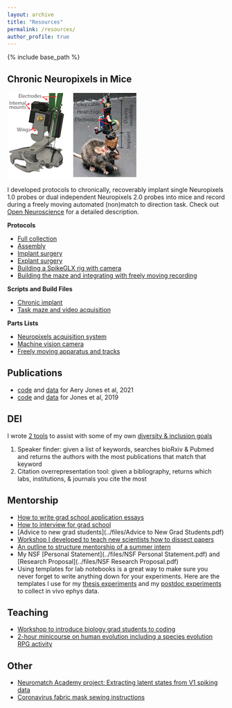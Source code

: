 ```yaml
---
layout: archive
title: "Resources"
permalink: /resources/
author_profile: true
---
```


{% include base_path %}

## Chronic Neuropixels in Mice

![annotated CAD diagram and photo of complete implant assembly](../images/chronic_npx_mouse.png)

I developed protocols to chronically, recoverably implant single Neuropixels 1.0 probes or dual independent Neuropixels 2.0 probes into mice and record during a freely moving automated (non)match to direction task. Check out [Open Neuroscience](https://open-neuroscience.com/post/chronic_recoverable_neuropixels_in_mice/) for a detailed description.

**Protocols**
* [Full collection](https://dx.doi.org/10.17504/protocols.io.e6nvwjo87lmk/v2)
* [Assembly](https://dx.doi.org/10.17504/protocols.io.eq2lynnewvx9/v7)
* [Implant surgery](https://dx.doi.org/10.17504/protocols.io.yxmvmnn2bg3p/v6)
* [Explant surgery](https://dx.doi.org/10.17504/protocols.io.bp2l6113dvqe/v4)
* [Building a SpikeGLX rig with camera](https://dx.doi.org/10.17504/protocols.io.kxygxzzxkv8j/v3)
* [Building the maze and integrating with freely moving recording](https://dx.doi.org/10.17504/protocols.io.n92ldzz2ov5b/v6)

**Scripts and Build Files**
* [Chronic implant](https://github.com/emilyasterjones/chronic_NPX_mouse)
* [Task maze and video acquisition](https://github.com/emilyasterjones/X_maze)

**Parts Lists**
* [Neuropixels acquisition system](https://github.com/emilyasterjones/X_maze/blob/main/Build/Neuropixels%20Acquisition%20System%20Parts.xlsx)
* [Machine vision camera](https://github.com/emilyasterjones/X_maze/blob/main/Build/Mako%20G%20Camera%20Design.xlsx)
* [Freely moving apparatus and tracks](https://github.com/emilyasterjones/X_maze/blob/main/Build/Freely%20Moving%20Recording%20Rig%20Build.xlsx)


## Publications
* [code](https://github.com/emilyasterjones/interneurons_modulate_drive) and [data](https://gui.dandiarchive.org/#/dandiset/000165) for Aery Jones et al, 2021
* [code](https://github.com/emilyasterjones/SWR-predictions) and [data](http://crcns.org/data-sets/hc/hc-26/about-hc-26) for Jones et al, 2019

## DEI
I wrote [2 tools](https://github.com/emilyasterjones/bioRxiv_speaker_finder) to assist with some of my own [diversity & inclusion goals](/dei/)
1. Speaker finder: given a list of keywords, searches bioRxiv & Pubmed and returns the authors with the most publications that match that keyword
2. Citation overrepresentation tool: given a bibliography, returns which labs, institutions, & journals you cite the most

## Mentorship
* [How to write grad school application essays](https://coggle.it/diagram/YXiKIlKX7gsyTnlK/t/phd-admissions-essays/91463e537d0a24e2f26635b6bef59b8a0a538acde0b7f42ea337005fe05f9c21)
* [How to interview for grad school](https://coggle.it/diagram/YZVlv-lLLh-ZGbm_/t/phd-admission-interviews/43666a3279191c6b9c2156dce0bb383a83a4d3dbae0a04bb503f4df1c9e40713)
* [Advice to new grad students](../files/Advice to New Grad Students.pdf)
* [Workshop I developed to teach new scientists how to dissect papers](https://github.com/emilyasterjones/how-to-read-a-paper)
* [An outline to structure mentorship of a summer intern](https://docs.google.com/document/d/1vI6Y2CYhnJibP26MSLGcpTp8DGWNLv-sC5pXvsJZOfI/edit?usp=sharing)
* My NSF [Personal Statement](../files/NSF Personal Statement.pdf) and [Research Proposal](../files/NSF Research Proposal.pdf)
* Using templates for lab notebooks is a great way to make sure you never forget to write anything down for your experiments. Here are the templates I use for my [thesis experiments](../files/Neuronexus_project_template.pdf) and my [postdoc experiments](../files/Neuropixels_project_template.pdf) to collect in vivo ephys data.

## Teaching
* [Workshop to introduce biology grad students to coding](https://github.com/emilyasterjones/BMS-coding-bootcamp)
* [2-hour minicourse on human evolution including a species evolution RPG activity](https://github.com/emilyasterjones/what-makes-us-human)

## Other
* [Neuromatch Academy project: Extracting latent states from V1 spiking data](https://github.com/emilyasterjones/NMA2020-Seals-Evading-Hidden-States)
* [Coronavirus fabric mask sewing instructions](https://github.com/emilyasterjones/fabric_masks)